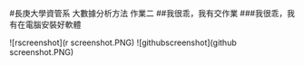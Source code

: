 #長庚大學資管系 大數據分析方法 作業二
##我很乖，我有交作業
###我很乖，我有在電腦安裝好軟體

![rscreenshot](r screenshot.PNG)
![githubscreenshot](github screenshot.PNG)

